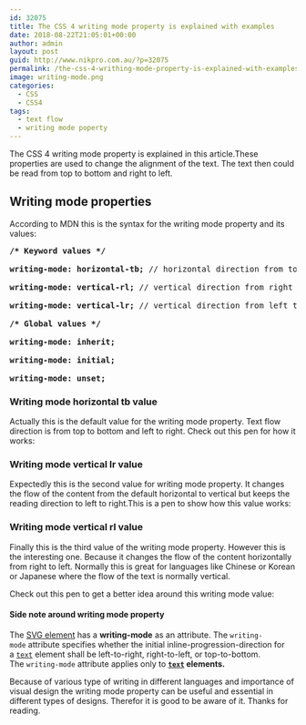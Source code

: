```yaml
---
id: 32075
title: The CSS 4 writing mode property is explained with examples
date: 2018-08-22T21:05:01+00:00
author: admin
layout: post
guid: http://www.nikpro.com.au/?p=32075
permalink: /the-css-4-writhing-mode-property-is-explained-with-examples/
image: writing-mode.png
categories:
  - CSS
  - CSS4
tags:
  - text flow
  - writing mode poperty
---
```

The CSS 4 writing mode property is explained in this article.These properties are used to change the alignment of the text. The text then could be read from top to bottom and right to left.

## Writing mode properties

According to MDN this is the syntax for the writing mode property and its values:

<pre class="wp-block-preformatted"><strong>/* Keyword values */</strong><br /><strong>
writing-mode: horizontal-tb;</strong> // horizontal direction from top to bottom<br /><strong>
writing-mode: vertical-rl;</strong> // vertical direction from right to left<br /><strong>
writing-mode: vertical-lr;</strong> // vertical direction from left to right<br /><strong>
/* Global values */</strong><br /><strong>
writing-mode: inherit;</strong><br /><strong>
writing-mode: initial;</strong><br /><strong>
writing-mode: unset;</strong></pre>

### Writing mode horizontal tb value

Actually this is the default value for the writing mode property. Text flow direction is from top to bottom and left to right. Check out this pen for how it works:

<p data-height="265" data-theme-id="0" data-slug-hash="BOybrZ" data-default-tab="html,result" data-user="azad6026" data-pen-title="writing mode: tb" class="codepen">
  <a href="https://codepen.io/azad6026/pen/BOybrZ/"></a>
</p>

### Writing mode vertical lr value

Expectedly this is the second value for writing mode property. It changes the flow of the content from the default horizontal to vertical but keeps the reading direction to left to right.This is a pen to show how this value works:

<p data-height="265" data-theme-id="0" data-slug-hash="mGygBX" data-default-tab="html,result" data-user="azad6026" data-pen-title="writing mode: left to right" class="codepen">
  <a href="https://codepen.io/azad6026/pen/mGygBX/"></a>
</p>

### Writing mode vertical rl value

Finally this is the third value of the writing mode property. However this is the interesting one. Because it changes the flow of the content horizontally from right to left. Normally this is great for languages like Chinese or Korean or Japanese where the flow of the text is normally vertical.

Check out this pen to get a better idea around this writing mode value:

<p data-height="265" data-theme-id="0" data-slug-hash="WgbBvN" data-default-tab="html,result" data-user="azad6026" data-pen-title="writing mode : right to left" class="codepen">
  <a href="https://codepen.io/azad6026/pen/WgbBvN/"></a>
</p>

#### Side note around writing mode property

The [SVG element](http://www.nikpro.com.au/what-is-svg-and-how-to-create-it-part-1/) has a **writing-mode** as an attribute. The `writing-mode` attribute specifies whether the initial inline-progression-direction for a [`text`](https://developer.mozilla.org/en-US/docs/Web/SVG/Element/text) element shall be left-to-right, right-to-left, or top-to-bottom. The `writing-mode` attribute applies only to **[`text`](https://developer.mozilla.org/en-US/docs/Web/SVG/Element/text) elements.**

Because of various type of writing in different languages and importance of visual design the writing mode property can be useful and essential in different types of designs. Therefor it is good to be aware of it. Thanks for reading.